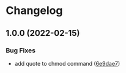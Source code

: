 # Changelog

## 1.0.0 (2022-02-15)


### Bug Fixes

* add quote to chmod command ([6e9dae7](https://www.github.com/stephrobert/asdf-docker-compose/commit/6e9dae7acbff1b497fee07e1459e95b4e9df64f9))
